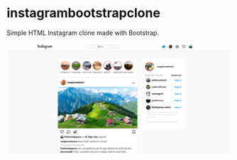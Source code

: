# instagrambootstrapclone

Simple HTML Instagram clone made with Bootstrap.

![Instagram-Clone](image/Instagram-Clone.png)
